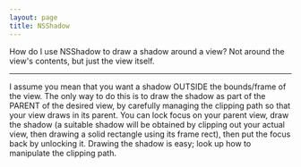```yaml
---
layout: page
title: NSShadow
---
```


How do I use NSShadow to draw a shadow around a view? Not around the view's contents, but just the view itself.

----

I assume you mean that you want a shadow OUTSIDE the bounds/frame of the view. The only way to do this is to draw the shadow as part of the PARENT of the desired view, by carefully managing the clipping path so that your view draws in its parent. You can lock focus on your parent view, draw the shadow (a suitable shadow will be obtained by clipping out your actual view, then drawing a solid rectangle using its frame rect), then put the focus back by unlocking it. Drawing the shadow is easy; look up how to manipulate the clipping path.


